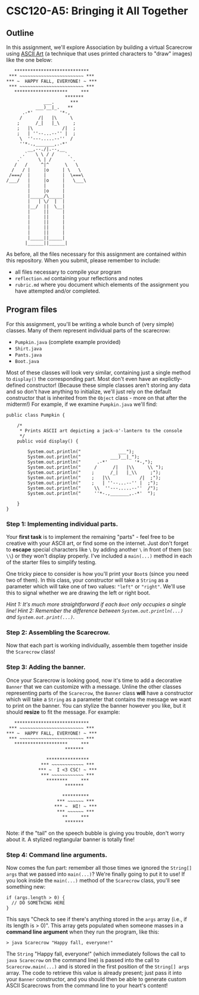 # CSC120-A5: Bringing it All Together

## Outline
In this assignment, we'll explore Association by building a virtual Scarecrow using [ASCII Art](https://en.wikipedia.org/wiki/ASCII_art) (a technique that uses printed characters to "draw" images) like the one below:

```
   ****************************
 *** ~~~~~~~~~~~~~~~~~~~~~~~~ ***
*** ~  HAPPY FALL, EVERYONE! ~ ***
 *** ~~~~~~~~~~~~~~~~~~~~~~~~ ***
   ********************     ***
                      *******
              ___.      ***
           ___)__|_.   **  
      .-*'          '*-,
     /      /|   |\     \ 
    ;      /_|   |_\     ;
    ;   |\           /|  ;
    ;   | ''--...--'' |  ;
     \  ''---.....--''  /
     ''*-.,_______,.-*'  
        __,--./|.--,__
      .`   \ \ / /    `.
    .`      \ | /       `.
   /   /     ^|^      \   \
  /   / |     |o     | \   \
 /===/  |     |      |  \===\
/___/   |     |o     |   \___\
        |     |      |
        |     |o     |
        |_____/\_____|
        |   | \/  |  |
        |__/  ||  \__|
        |     ||     |
        |     ||     |
        |     ||     |
        |     ||     |
        |     ||     |
        |_____||_____|
       |______||______|
```

As before, all the files necessary for this assignment are contained within this repository. When you submit, please remember to include:

 - all files necessary to compile your program
 - `reflection.md` containing your reflections and notes
 - `rubric.md` where you document which elements of the assignment you have attempted and/or completed.
 
##  Program files
For this assignment, you'll be writing a whole bunch of (very simple) classes. Many of them represent individual parts of the scarecrow:

 - `Pumpkin.java` (complete example provided)
 - `Shirt.java`
 - `Pants.java`
 - `Boot.java`
 
Most of these classes will look very similar, containing just a single method to `display()` the corresponding part. Most don't even have an explictly-defined constructor! (Because these simple classes aren't storing any data and so don't have anything to initialize, we'll just rely on the default constructor that is inherited from the `Object` class - more on that after the midterm!)  For example, if we examine `Pumpkin.java` we'll find:

```
public class Pumpkin {
    
    /*
     * Prints ASCII art depicting a jack-o'-lantern to the console
     */
    public void display() {

        System.out.println("              ___");
        System.out.println("           ___)__|_");
        System.out.println("      .-*'          '*-,");
        System.out.println("     /      /|   |\\     \\ ");
        System.out.println("    ;      /_|   |_\\     ;");
        System.out.println("    ;   |\\           /|  ;");
        System.out.println("    ;   | ''--...--'' |  ;");
        System.out.println("     \\  ''---.....--''  /");
        System.out.println("     ''*-.,_______,.-*'  ");  

    }
}
```

### Step 1: Implementing individual parts.
Your **first task** is to implement the remaining "parts" - feel free to be creative with your ASCII art, or find some on the internet. Just don't forget to **escape** special characters like `\` by adding another `\` in front of them (so: `\\`) or they won't display properly. I've included a `main(...)` method in each of the starter files to simplify testing.

One tricky piece to consider is how you'll print your `Boot`s (since you need two of them). In this class, your constructor will take a `String` as a parameter which will take one of two values: `"left"` or `"right"`. We'll use this to signal whether we are drawing the left or right boot. 

_Hint 1: It's much more straightforward if each `Boot` only occupies a single line!_
_Hint 2: Remember the difference between `System.out.println(...)` and `System.out.print(...)`._

### Step 2: Assembling the Scarecrow.
Now that each part is working individually, assemble them together inside the `Scarecrow` class!

### Step 3: Adding the banner.
Once your Scarecrow is looking good, now it's time to add a decorative `Banner` that we can customize with a message. Unline the other classes representing parts of the `Scarecrow`, the `Banner` class **will** have a constructor which will take a `String` as a parameter that contains the message we want to print on the banner. You can stylize the banner however you like, but it should **resize** to fit the message. For example:

```
   ****************************
 *** ~~~~~~~~~~~~~~~~~~~~~~~~ ***
*** ~  HAPPY FALL, EVERYONE! ~ ***
 *** ~~~~~~~~~~~~~~~~~~~~~~~~ ***
   ********************     ***
                      *******
                      
               ****************
             *** ~~~~~~~~~~~~ ***
            *** ~  I <3 CSC! ~ ***
             *** ~~~~~~~~~~~~ ***
               ********     ***
                      *******
                      
                     **********
                   *** ~~~~~~ ***
                  *** ~  HI! ~ ***
                   *** ~~~~~~ ***
                     **     ***
                      *******
```

Note: if the "tail" on the speech bubble is giving you trouble, don't worry about it. A stylized regtangular banner is totally fine!

### Step 4: Command line arguments.
Now comes the fun part: remember all those times we ignored the `String[] args` that we passed into `main(...)`? We're finally going to put it to use! If you look inside the `main(...)` method of the `Scarecrow` class, you'll see something new:
```
if (args.length > 0) {
  // DO SOMETHING HERE
}
```
This says "Check to see if there's anything stored in the `args` array (i.e., if its length is > 0)". This array gets populated when someone masses in a **command line argument** when they run the program, like this:

```
> java Scarecrow "Happy fall, everyone!"
```
The `String` "Happy fall, everyone!" (which immediately follows the call to `java Scarecrow` on the command line) is passed into the call to `Scarecrow.main(...)` and is stored in the first position of the `String[] args` array. The code to retrieve this value is already present; just pass it into your `Banner` constructor, and you should then be able to generate custom ASCII Scarecrows from the command line to your heart's content!
